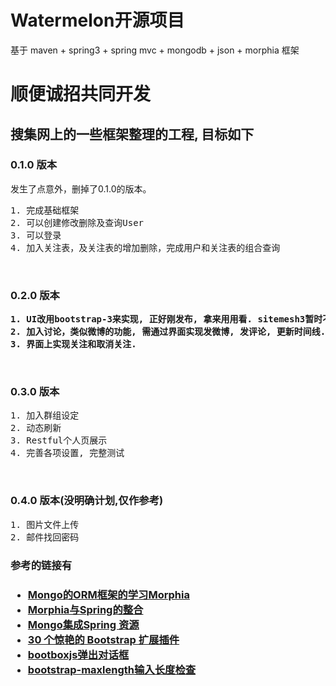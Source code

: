 <h1>Watermelon开源项目</h1>
<div>基于  maven + spring3 + spring mvc + mongodb + json + morphia 框架</div>

<h1>顺便诚招共同开发</h1>

<h2>搜集网上的一些框架整理的工程, 目标如下</h2>

<h3>0.1.0 版本</h3>
发生了点意外，删掉了0.1.0的版本。
<pre>
1. 完成基础框架
2. 可以创建修改删除及查询User
3. 可以登录
4. 加入关注表，及关注表的增加删除，完成用户和关注表的组合查询
</pre>
<br>
<h3>0.2.0 版本</h3>
<strong><pre>
1. UI改用bootstrap-3来实现, 正好刚发布, 拿来用用看. sitemesh3暂时不加, 需要时再引入.
2. 加入讨论，类似微博的功能, 需通过界面实现发微博, 发评论, 更新时间线.
3. 界面上实现关注和取消关注.
</pre></strong>
<br>
<h3>0.3.0 版本</h3>
<pre>
1. 加入群组设定
2. 动态刷新
3. Restful个人页展示
4. 完善各项设置, 完整测试
</pre>
<br>
<h3>0.4.0 版本(没明确计划,仅作参考)</h3>
<pre>
1. 图片文件上传
2. 邮件找回密码
</pre>

<h3>参考的链接有<h3>
<ul>
  <li><a href="http://topmanopensource.iteye.com/category/58118" target="_blank">Mongo的ORM框架的学习Morphia</a></li>  
  <li><a href="http://www.blogjava.net/watchzerg/archive/2012/09/21/388291.html" target="_blank">Morphia与Spring的整合</a></li>
  <li><a href="http://download.csdn.net/detail/mapeijie888/4221150" target="_blank">Mongo集成Spring 资源</a></li>
  <li><a href="http://www.oschina.net/news/43645/30-amazing-plugins-extend-twitter-bootstrap" target="_blank">30 个惊艳的 Bootstrap 扩展插件</a></li>
  <li><a href="http://bootboxjs.com/" target="_blank">bootboxjs弹出对话框</a></li>
  <li><a href="https://github.com/mimo84/bootstrap-maxlength" target="_blank">bootstrap-maxlength输入长度检查</a></li>
</ul>
